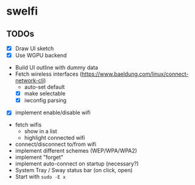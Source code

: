 # swelfi

## TODOs

* [x] Draw UI sketch
* [x] Use WGPU backend
* Build UI outline with dummy data
* Fetch wireless interfaces (https://www.baeldung.com/linux/connect-network-cli)
    * auto-set default
    * [x] make selectable
    * [x] iwconfig parsing
* [x] implement enable/disable wifi
* fetch wifis
    * show in a list
    * highlight connected wifi
* connect/disconnect to/from wifi
* implement different schemes (WEP/WPA/WPA2)
* implement "forget"
* implement auto-connect on startup (necessary?)
* System Tray / Sway status bar (on click, open)
* Start with `sudo -E x`
